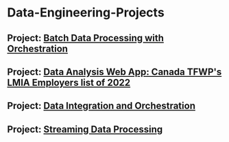 # Data-Engineering-Projects

## Project: [Batch Data Processing with Orchestration](https://github.com/Mregojos/Batch-Data-Processing)

## Project: [Data Analysis Web App: Canada TFWP's LMIA Employers list of 2022](https://github.com/Mregojos/Data-Analysis-App)

## Project: [Data Integration and Orchestration](https://github.com/Mregojos/Data-Integration)

## Project: [Streaming Data Processing](https://github.com/Mregojos/Streaming-Data-Processing)




<!--
## Project: [Event Data Processing](https://github.com/Mregojos/Event-Data-Processing)
* About:
* Tech Stack:

## Project: [<API Project>]
* About:
* Tech Stack:

## Project: [Modern Data Processing](https://github.com/Mregojos/Modern-Data-Processing)
* About:
* Tech Stack:


## Project: [Data Processing with Cloud Services](https://github.com/Mregojos/Data-Processing-with-Cloud-Services)
* About:
* Tech Stack:

-->
